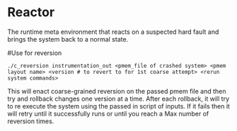 # Reactor

The runtime meta environment that reacts on a suspected hard fault and brings
the system back to a normal state.

#Use for reversion

```
./c_reversion instrumentation_out <pmem_file of crashed system> <pmem layout name> <version # to revert to for 1st coarse attempt> <rerun system commands>
```

This will enact coarse-grained reversion on the passed pmem file and then try and rollback changes
one version at a time. After each rollback, it will try to re execute the system using the passed in script of inputs.
If it fails then it will retry until it successfully runs or until you reach a Max number of reversion times.

